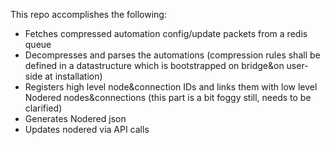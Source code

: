 This repo accomplishes the following:

* Fetches compressed automation config/update packets from a redis queue
* Decompresses and parses the automations (compression rules shall be defined in a datastructure which is bootstrapped on bridge&on user-side at installation)
* Registers high level node&connection IDs and links them with low level Nodered nodes&connections (this part is a bit foggy still, needs to be clarified)
* Generates Nodered json
* Updates nodered via API calls
